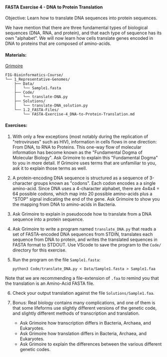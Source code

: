 #### FASTA Exercise 4 - DNA to Protein Translation

Objective: Learn how to translate DNA sequences into protein sequences.

We have mention that there are three fundamental types of biological sequences (DNA, RNA, and protein), and that each type of sequence has its own "alphabet". We will now learn how cells translate genes encoded in DNA to proteins that are composed of amino-acids.


#### Materials: 

[Grimoire](https://chat.openai.com/g/g-n7Rs0IK86-grimoire)

<!--
* FIG-Bioinformatics-Course/
    * 1_Representative-Genomes/
        * Data/
            * Sample1.fasta
        * Code/
            * translate-DNA.py
        * Solutions/
            * translate-DNA_solution.py
        * 1.2_FASTA-Files/
            * FASTA-Exercise-4_DNA-toProtein-Translation.md
-->
```
FIG-Bioinformatics-Course/
└── 1_Representative-Genomes/
    ├── Data/
    │   └── Sample1.fasta
    ├── Code/
    │   └── translate-DNA.py
    ├── Solutions/
    │   └── translate-DNA_solution.py
    └── 1.2_FASTA-Files/
        └── FASTA-Exercise-4_DNA-to-Protein-Translation.md
```

#### Exercises:

1. With only a few exceptions (most notably during the replication of "retroviruses" such as HIV), information in cells flows in one direction: From DNA, to RNA to Proteins. This one-way flow of molecular information has become known as the "Fundamental Dogma of Molecular Biology". Ask Grimoire to explain this "Fundamental Dogma" to you in more detail. If Grimoire uses terms that are unfamiliar to you, ask it to explain those terms as well.

2. A protein-encoding DNA sequence is structured as a sequence of 3-character groups known as "codons". Each codon encodes a a single amino-acid. Since DNA uses a 4-character alphabet, there are 4x4x4 = 64 possible codons, which map into 20 possible amino-acids plus a "STOP" signal indicating the end of the gene. Ask Grimoire to show you the mapping from DNA to amino-acids in Bacteria.

3. Ask Grimoire to explain in pseudocode how to translate from a DNA sequence into a protein sequence.

4. Ask Grimoire to write a program named `translate_DNA.py` that reads a set of FASTA-encoded DNA sequences from STDIN, translates each sequence from DNA to protein, and writes the translated sequences in FASTA format to STDOUT. Use VScode to save the program to the `Code/` directory for this exercise.

5. Run the program on the file `Sample1.fasta`:
    ```
    python3 Code/translate_DNA.py < Data/Sample1.fasta > Sample1.faa
    ```
Note that we are recommending a file-extension of `.faa` to remind you that the translation is an Amino-Acid FASTA file.

6. Check your output translation against the file `Solutions/Sample1.faa`.

7. Bonus: Real biology contains many complications, and one of them is that some lifeforms use slightly different versions of the genetic code, and slightly different methods of transcription and translation.
    * Ask Grimoire how transcription differs in Bacteria, Archaea, and Eukaryotes.
    * Ask Grimoire how translation differs in Bacteria, Archaea, and Eukaryotes.
    * Ask Grimoire to explain the differences between the various different genetic codes.
